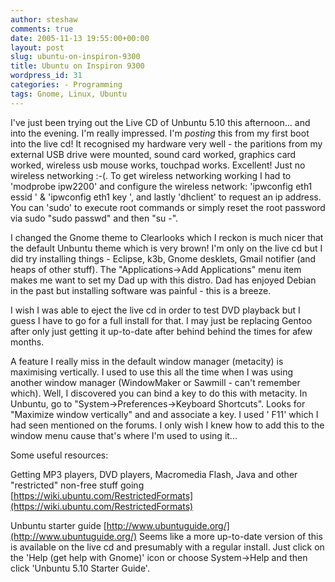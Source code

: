```yaml
---
author: steshaw
comments: true
date: 2005-11-13 19:55:00+00:00
layout: post
slug: ubuntu-on-inspiron-9300
title: Ubuntu on Inspiron 9300
wordpress_id: 31
categories: - Programming
tags: Gnome, Linux, Ubuntu
---
```


I've just been trying out the Live CD of Unbuntu 5.10 this afternoon... and into the evening. I'm really impressed. I'm *posting* this from my first boot into the live cd! It recognised my hardware very well - the paritions from my external USB drive were mounted, sound card worked, graphics card worked, wireless usb mouse works, touchpad works. Excellent! Just no wireless networking :-(. To get wireless networking working I had to 'modprobe ipw2200' and configure the wireless network: 'ipwconfig eth1 essid ' & 'ipwconfig eth1 key ', and lastly 'dhclient' to request an ip address. You can 'sudo' to execute root commands or simply reset the root password via sudo "sudo passwd" and then "su -".

I changed the Gnome theme to Clearlooks which I reckon is much nicer that the default Unbuntu theme which is very brown! I'm only on the live cd but I did try installing things - Eclipse, k3b, Gnome desklets, Gmail notifier (and heaps of other stuff). The "Applications->Add Applications" menu item makes me want to set my Dad up with this distro. Dad has enjoyed Debian in the past but installing software was painful - this is a breeze.

I wish I was able to eject the live cd in order to test DVD playback but I guess I have to go for a full install for that. I may just be replacing Gentoo after only just getting it up-to-date after behind behind the times for afew months.

A feature I really miss in the default window manager (metacity) is maximising vertically. I used to use this all the time when I was using another window manager (WindowMaker or Sawmill - can't remember which). Well, I discovered you can bind a key to do this with metacity. In Unbuntu, go to  "System->Preferences->Keyboard Shortcuts". Looks for "Maximize window vertically" and and associate a key. I used ' F11' which I had seen mentioned on the forums. I only wish I knew how to add this to the window menu cause that's where I'm used to using it...

Some useful resources:

Getting MP3 players, DVD players, Macromedia Flash, Java and other "restricted" non-free stuff going
[https://wiki.ubuntu.com/RestrictedFormats](https://wiki.ubuntu.com/RestrictedFormats)

Unbuntu starter guide
[http://www.ubuntuguide.org/](http://www.ubuntuguide.org/)
Seems like a more up-to-date version of this is available on the live cd and presumably with a regular install. Just click on the 'Help (get help with Gnome)' icon or choose System->Help and then click 'Unbuntu 5.10 Starter Guide'.
